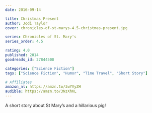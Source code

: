 ```yaml
---
date: 2016-09-14

title: Christmas Present
author: Jodi Taylor
cover: chronicles-of-st-marys-4.5-christmas-present.jpg

series: Chronicles of St. Mary's
series_order: 4.5

rating: 4.0
published: 2014
goodreads_id: 27844508

categories: ["Science Fiction"]
tags: ["Science Fiction", "Humor", "Time Travel", "Short Story"]

# Affiliates
amazon_nl: https://amzn.to/3wYVyZH
audible: https://amzn.to/3NzXhKL
---
```


A short story about St Mary’s and a hillarious pig!
